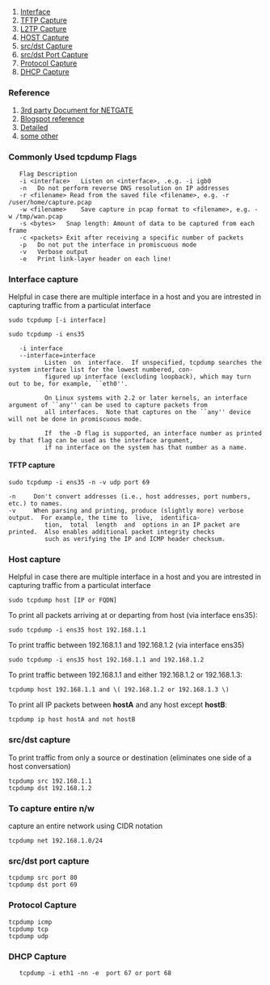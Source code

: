 1. [ Interface ](#interface)
2. [ TFTP Capture ](#tftp)
3. [ L2TP Capture ](#l2tp)
4. [ HOST Capture ](#host)
5. [ src/dst Capture ](#host)
6. [ src/dst Port Capture](#src_dst_port)
7. [ Protocol Capture ](#protocol_capture)
8. [ DHCP Capture ](#dhcp_capture)


### Reference

1. [ 3rd party Document for NETGATE ](https://docs.netgate.com/pfsense/en/latest/diagnostics/packetcapture/index.html)
2. [ Blogspot reference ](http://kmaiti.blogspot.com/2011/01/hot-to-use-tcpdump-command-to-capture.html)
3. [ Detailed ](https://danielmiessler.com/study/tcpdump/)
4. [ some other ](http://openmaniak.com/tcpdump.php)

### Commonly Used tcpdump Flags

       Flag	Description
       -i <interface>	Listen on <interface>, .e.g. -i igb0
       -n	Do not perform reverse DNS resolution on IP addresses
       -r <filename> Read from the saved file <filename>, e.g. -r /user/home/capture.pcap
       -w <filename>	Save capture in pcap format to <filename>, e.g. -w /tmp/wan.pcap
       -s <bytes>	Snap length: Amount of data to be captured from each frame
       -c <packets>	Exit after receiving a specific number of packets
       -p	Do not put the interface in promiscuous mode
       -v	Verbose output
       -e	Print link-layer header on each line!


<a name="interface"></a>
### Interface capture

Helpful in case there are multiple interface in a host and you are intrested in capturing traffic from a particulat interface
```
sudo tcpdump [-i interface]
```

```
sudo tcpdump -i ens35
```
       -i interface
       --interface=interface
              Listen  on  interface.  If unspecified, tcpdump searches the system interface list for the lowest numbered, con-
              figured up interface (excluding loopback), which may turn out to be, for example, ``eth0''.

              On Linux systems with 2.2 or later kernels, an interface argument of ``any'' can be used to capture packets from
              all interfaces.  Note that captures on the ``any'' device will not be done in promiscuous mode.

              If  the -D flag is supported, an interface number as printed by that flag can be used as the interface argument,
              if no interface on the system has that number as a name.

<a name="tftp"></a>
#### TFTP capture

```
sudo tcpdump -i ens35 -n -v udp port 69
```
    -n     Don't convert addresses (i.e., host addresses, port numbers, etc.) to names.
    -v     When parsing and printing, produce (slightly more) verbose output.  For example, the time to  live,  identifica-
              tion,  total  length  and  options in an IP packet are printed.  Also enables additional packet integrity checks
              such as verifying the IP and ICMP header checksum.
              
<a name="host"></a>
### Host capture

Helpful in case there are multiple interface in a host and you are intrested in capturing traffic from a particulat interface
```
sudo tcpdump host [IP or FQDN]
```
To print all packets arriving at or departing from host (via interface ens35):
```
sudo tcpdump -i ens35 host 192.168.1.1
```
To print traffic between 192.168.1.1 and 192.168.1.2 (via interface ens35)
```
sudo tcpdump -i ens35 host 192.168.1.1 and 192.168.1.2
```
To print traffic between 192.168.1.1 and either 192.168.1.2 or 192.168.1.3:
```
tcpdump host 192.168.1.1 and \( 192.168.1.2 or 192.168.1.3 \)
```
 To print all IP packets between **hostA** and any host except **hostB**:
```
tcpdump ip host hostA and not hostB
```

### src/dst capture
To print traffic from only a source or destination (eliminates one side of a host conversation)
```
tcpdump src 192.168.1.1
tcpdump dst 192.168.1.2
```

### To capture entire n/w
capture an entire network using CIDR notation
```
tcpdump net 192.168.1.0/24
```
<a name="src_dst_port"></a>
### src/dst port capture
```
tcpdump src port 80
tcpdump dst port 69
```
<a name="protocol_capture"></a>
### Protocol Capture
```
tcpdump icmp
tcpdump tcp
tcpdump udp
```

<a name="dhcp_capture"></a>
### DHCP Capture

       tcpdump -i eth1 -nn -e  port 67 or port 68
